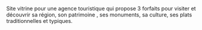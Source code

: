 Site vitrine pour une agence touristique qui propose 3 forfaits pour visiter et découvrir sa région, son patrimoine , ses monuments, sa culture, ses plats traditionnelles et typiques.
